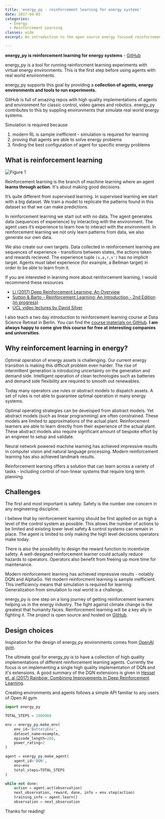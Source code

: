 ```yaml
---
title: 'energy_py - reinforcement learning for energy systems'
date: 2017-04-03
categories:
  - Energy
  - Reinforcement Learning
classes: wide
excerpt: An introduction to the open source energy focused reinforcement learning library energy_py.

---
```


**energy_py is reinforcement learning for energy systems** - [GitHub](https://github.com/ADGEfficiency/energy_py)

energy_py is a tool for running reinforcment learning experiments with virtual energy environments.  This is the first step before using agents with real world environments.

energy_py supports this goal by providing a **collection of agents, energy environments and tools to run experiments.**

GitHub is full of amazing repos with high quality implementations of agents and environment for classic control, video games and robotics.  energy_py contributes to this by suppling environments that simulate real world energy systems.

Simulation is required because

1. modern RL is sample inefficient - simulation is required for learning
2. proving that agents are able to solve energy problems
3. finding the best configuration of agent for specific energy problems

## What is reinforcement learning

![Figure 1]({{"/assets/energy_py/sl_usl_rl.png"}})

Reinforcement learning is the branch of machine learning where an agent **learns through action**.  It's about making good decisions.  

It’s quite different from supervised learning. In supervised learning we start with a big dataset. We train a model to replicate the patterns found in this dataset so that we can make predictions.  

In reinforcement learning we start out with no data. The agent generates data (sequences of experience) by interacting with the environment. The agent uses it’s experience to learn how to interact with the environment. In reinforcement learning we not only learn patterns from data, we also generate our own data.

We also create our own targets.  Data collected in reinforcement learning are sequences of experience - transitions between states, the actions taken and rewards recieved.  The experience tuple `(s,a,r,s')` has no implicit target.  Agents must label experience (for example, a Bellman target) in order to be able to learn from it.

If you are interested in learning more about reinforcement learning, I would recommend these resources

- [Li (2017) Deep Reinforcement Learning: An Overview](https://arxiv.org/pdf/1701.07274.pdf)
- [Sutton & Barto - Reinforcement Learning: An Introduction - 2nd Edition (in progress)](http://people.inf.elte.hu/lorincz/Files/RL_2006/SuttonBook.pdf)
- [UCL video lectures by David Silver](http://www0.cs.ucl.ac.uk/staff/d.silver/web/Teaching.html)

I also teach a two day introduction to reinforcement learning course at Data Science Retreat in Berlin.  You can find the [course materials on GitHub](https://github.com/ADGEfficiency/dsr_rl).  **I am always happy to come give this course for free at interesting companies and universities**.

## Why reinforcement learning in energy?

Optimal operation of energy assets is challenging. Our current energy transition is making this difficult problem even harder.  The rise of intermittent generation is introducing uncertainty on the generation and demand side.  Intelligent operation of clean technologies such as batteries and demand side flexibility are required to smooth out renewables.

Today many operators use rules or abstract models to dispatch assets. A set of rules is not able to guarantee optimal operation in many energy systems.

Optimal operating strategies can be developed from abstract models. Yet abstract models (such as linear programming) are often constrained. These models are limited to approximations of the actual plant.  Reinforcement learners are able to learn directly from their experience of the actual plant. These abstract models also require significant amount of bespoke effort by an engineer to setup and validate.

Neural network powered machine learning has achieved impressive results in computer vision and natural language processing.  Modern reinforcement learning has also achieved landmark results.

Reinforcement learning offers a solution that can learn across a variety of tasks - including control of non-linear systems that require long term planning.

## Challenges

The first and most important is safety. Safety is the number one concern in any engineering discipline.

I believe that by reinforcement learning should be first applied on as high a level of the control system as possible. This allows the number of actions to be limited and existing lower level safety & control systems can remain in place. The agent is limited to only making the high level decisions operators make today.

There is also the possibility to design the reward function to incentivize safety. A well-designed reinforcement learner could actually reduce hazards to operators. Operators also benefit from freeing up more time for maintenance.

Modern reinforcement learning has achieved impressive results - notably DQN and AlphaGo.  Yet modern reinforcment learning is sample inefficient.  This inefficiency means that simulation is required for learning.  Generalization from simulation to real world is a challenge.

energy_py is one step on a long journey of getting reinforcement learners helping us in the energy industry. The fight against climate change is the greatest that humanity faces. Reinforcement learning will be a key ally in fighting it. The project is open source and hosted on [GitHub](https://github.com/ADGEfficiency/energy_py).

## Design choices

Inspiration for the design of energy_py environments comes from [OpenAI gym](https://github.com/openai/gym).

The ultimate goal for energy_py is to have a collection of high quality implementations of different reinforcement
learning agents.  Currently the focus is on implementing a single high quality implementation of DQN and it's
extensions.  A good summary of the DQN extensions is given in [Hessel et. al (2017) Rainbow: Combining Improvements in Deep Reinforcement Learning](https://arxiv.org/pdf/1710.02298.pdf).

Creating environments and agents follows a simple API familiar to any users of Open AI gym

```python
import energy_py

TOTAL_STEPS = 1000000

env = energy_py.make_env(
    env_id='BatteryEnv',
    dataset_name=example,
    episode_length=288,
    power_rating=2
)

agent = energy_py.make_agent(
    agent_id='DQN',
    env=env
    total_steps=TOTAL_STEPS
)

while not done:
    action = agent.act(observation)
    next_observation, reward, done, info = env.step(action)
    training_info = agent.learn()
    observation = next_observation
```

Thanks for reading!
